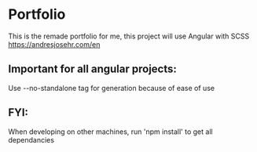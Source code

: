 # Portfolio

This is the remade portfolio for me, this project will use Angular with SCSS
https://andresjosehr.com/en

## Important for all angular projects: 
Use --no-standalone tag for generation because of ease of use

## FYI:
When developing on other machines, run 'npm install' to get all dependancies
